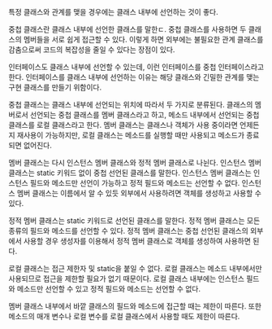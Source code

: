 특정 클래스와 관계를 맺을 경우에는 클래스 내부에 선언하는 것이 좋다.

중첩 클래스란 클래스 내부에 선언한 클래스를 말한ㄷ. 중첩 클래스를 사용하면 두 클래스의 멤버들을 서로 쉽게 접근할 수 있다.
이렇게 하면 외부에는 불필요한 관계 클래스를 감춤으로써 코드의 복잡성을 줄일 수 있다는 장점이 있다.

인터페이스도 클래스 내부에 선언할 수 있는데, 이런 인터페이스를 중첩 인터페이스라고 한다.
인터페이스를 클래스 내부에 선언하는 이유는 해당 클래스와 긴밀한 관계를 맺는 구현 클래스를 만들기 위함이다.

중첩 클래스는 클래스 내부에 선언되는 위치에 따라서 두 가지로 분류된다.
클래스의 멤버로서 선언되는 중첩 클래스를 멤버 클래스라고 하고, 메소드 내부에서 선언되는 중첩 클래스를 로컬 클래스라고 한다.
멤버 클래스는 클래스나 객체가 사용 중이라면 언제든지 재사용이 가능하지만, 로컬 클래스는 메소드를 실행할 때만 사용되고 메소드가 종료되면 없어진다.

멤버 클래스는 다시 인스턴스 멤버 클래스와 정적 멤버 클래스로 나뉜다.
인스턴스 멤버 클래스는 static 키워드 없이 중첩 선언된 클래스를 말한다. 
인스턴스 멤버 클래스는 인스턴스 필드와 메소드만 선언이 가능하고 정적 필드와 메소드는 선언할 수 없다.
인스턴스 멤버 클래스는 이름에서 알 수 있듯 외부에서 사용하려면 객체를 생성하고 사용할 수 있다.

정적 멤버 클래스는 static 키워드로 선언된 클래스를 말한다. 정적 멤버 클래스는 모든 종류의 필드와 메소드를 선언할 수 있다.
정적 멤버 클래스는 중첩 선언된 클래스의 외부에서 사용할 경우 생성자를 이용해서 정적 멤버 클래스로 객체를 생성하여 사용하면 된다.

로컬 클래스는 접근 제한자 및 static을 붙일 수 없다. 
로컬 클래스는 메소드 내부에서만 사용되므로 접근을 제한할 필요가 없기 때문이다.
로컬 클래스 내부에는 인스턴스 필드와 메소드만 선언할 수 있고 정적 필드와 메소드는 선언할 수 없다.

멤버 클래스 내부에서 바깥 클래스의 필드와 메소드에 접근할 때는 제한이 따른다.
또한 메소드의 매개 변수나 로컬 변수를 로컬 클래스에서 사용할 때도 제한이 따른다.




